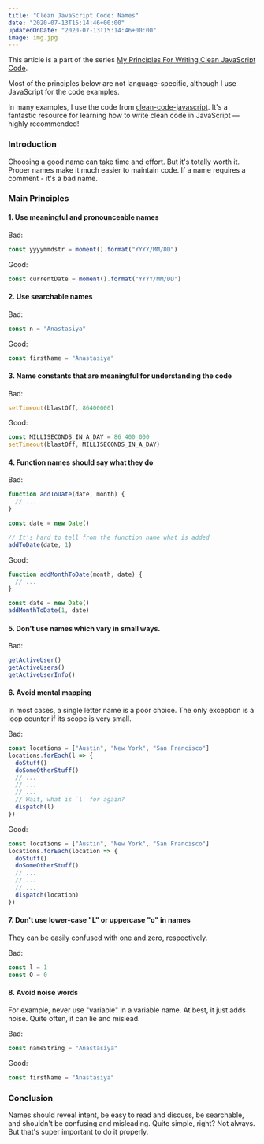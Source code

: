```yaml
---
title: "Clean JavaScript Code: Names"
date: "2020-07-13T15:14:46+00:00"
updatedOnDate: "2020-07-13T15:14:46+00:00"
image: img.jpg
---
```


This article is a part of the series [My Principles For Writing Clean JavaScript Code](https://anastasiya.dev/clean-js-code/).

Most of the principles below are not language-specific, although I use JavaScript for the code examples.

In many examples, I use the code from [clean-code-javascript](https://github.com/ryanmcdermott/clean-code-javascript). It's a fantastic resource for learning how to write clean code in JavaScript — highly recommended!

### Introduction

Choosing a good name can take time and effort. But it's totally worth it. Proper names make it much easier to maintain code. If a name requires a comment - it's a bad name.

### Main Principles

#### 1. Use meaningful and pronounceable names

Bad:

```javascript
const yyyymmdstr = moment().format("YYYY/MM/DD")
```

Good:

```javascript
const currentDate = moment().format("YYYY/MM/DD")
```

#### 2. Use searchable names

Bad:

```javascript
const n = "Anastasiya"
```

Good:

```javascript
const firstName = "Anastasiya"
```

#### 3. Name constants that are meaningful for understanding the code

Bad:

```javascript
setTimeout(blastOff, 86400000)
```

Good:

```javascript
const MILLISECONDS_IN_A_DAY = 86_400_000
setTimeout(blastOff, MILLISECONDS_IN_A_DAY)
```

#### 4. Function names should say what they do

Bad:

```javascript
function addToDate(date, month) {
  // ...
}

const date = new Date()

// It's hard to tell from the function name what is added
addToDate(date, 1)
```

Good:

```javascript
function addMonthToDate(month, date) {
  // ...
}

const date = new Date()
addMonthToDate(1, date)
```

#### 5. Don't use names which vary in small ways.

Bad:

```javascript
getActiveUser()
getActiveUsers()
getActiveUserInfo()
```

#### 6. Avoid mental mapping

In most cases, a single letter name is a poor choice. The only exception is a loop counter if its scope is very small.

Bad:

```javascript
const locations = ["Austin", "New York", "San Francisco"]
locations.forEach(l => {
  doStuff()
  doSomeOtherStuff()
  // ...
  // ...
  // ...
  // Wait, what is `l` for again?
  dispatch(l)
})
```

Good:

```javascript
const locations = ["Austin", "New York", "San Francisco"]
locations.forEach(location => {
  doStuff()
  doSomeOtherStuff()
  // ...
  // ...
  // ...
  dispatch(location)
})
```

#### 7. Don't use lower-case "L" or uppercase "o" in names

They can be easily confused with one and zero, respectively.

Bad:

```javascript
const l = 1
const O = 0
```

#### 8. Avoid noise words

For example, never use "variable" in a variable name. At best, it just adds noise. Quite often, it can lie and mislead.

Bad:

```javascript
const nameString = "Anastasiya"
```

Good:

```javascript
const firstName = "Anastasiya"
```

### Conclusion

Names should reveal intent, be easy to read and discuss, be searchable, and shouldn't be confusing and misleading. Quite simple, right? Not always. But that's super important to do it properly.
